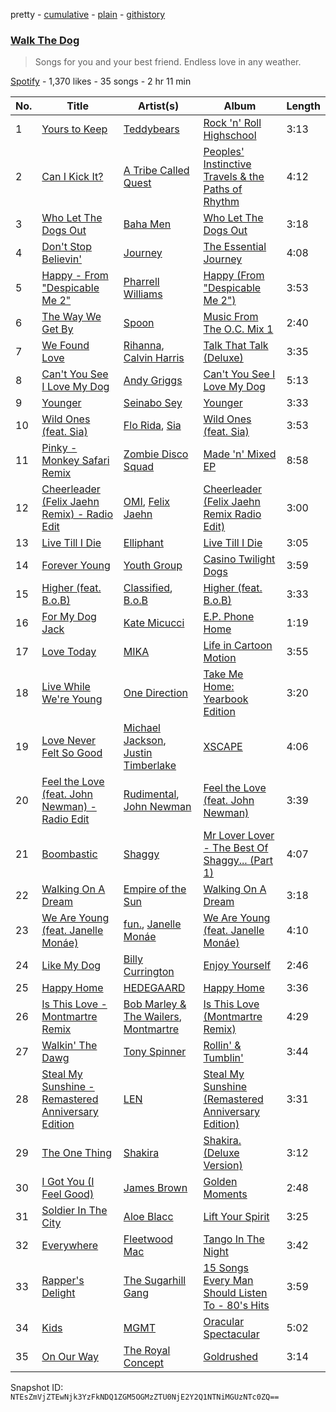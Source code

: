 pretty - [cumulative](/playlists/cumulative/2mADaSxlIcxRDSG9e9vLlh.md) - [plain](/playlists/plain/2mADaSxlIcxRDSG9e9vLlh) - [githistory](https://github.githistory.xyz/mackorone/spotify-playlist-archive/blob/main/playlists/plain/2mADaSxlIcxRDSG9e9vLlh)

### [Walk The Dog](https://open.spotify.com/playlist/2mADaSxlIcxRDSG9e9vLlh)

> Songs for you and your best friend\. Endless love in any weather.

[Spotify](https://open.spotify.com/user/spotify) - 1,370 likes - 35 songs - 2 hr 11 min

| No. | Title | Artist(s) | Album | Length |
|---|---|---|---|---|
| 1 | [Yours to Keep](https://open.spotify.com/track/5N93hk1vAdIorXlYCiBYPv) | [Teddybears](https://open.spotify.com/artist/3gqv1kgivAc92KnUm4elKv) | [Rock 'n' Roll Highschool](https://open.spotify.com/album/2vaE8vXhsN5d5gsnAN3C9T) | 3:13 |
| 2 | [Can I Kick It?](https://open.spotify.com/track/5q6pg1kvXfT7z5MqG0KKSs) | [A Tribe Called Quest](https://open.spotify.com/artist/09hVIj6vWgoCDtT03h8ZCa) | [Peoples' Instinctive Travels & the Paths of Rhythm](https://open.spotify.com/album/4Qt1ZvWZ3DoKDimDMesZd5) | 4:12 |
| 3 | [Who Let The Dogs Out](https://open.spotify.com/track/1H5tvpoApNDxvxDexoaAUo) | [Baha Men](https://open.spotify.com/artist/67FFKYikvTlvsPNk4NPOYJ) | [Who Let The Dogs Out](https://open.spotify.com/album/44UH34qoCNNfEqo0VnOkGd) | 3:18 |
| 4 | [Don't Stop Believin'](https://open.spotify.com/track/77NNZQSqzLNqh2A9JhLRkg) | [Journey](https://open.spotify.com/artist/0rvjqX7ttXeg3mTy8Xscbt) | [The Essential Journey](https://open.spotify.com/album/5pfpXvoJtSIFrbPIoBEv3R) | 4:08 |
| 5 | [Happy \- From "Despicable Me 2"](https://open.spotify.com/track/3RkvscbM4aNbELiQf7PJwn) | [Pharrell Williams](https://open.spotify.com/artist/2RdwBSPQiwcmiDo9kixcl8) | [Happy \(From "Despicable Me 2"\)](https://open.spotify.com/album/1tXHmyPSfn6gJHkAifLGDj) | 3:53 |
| 6 | [The Way We Get By](https://open.spotify.com/track/0ZXmGxjtSWLD1KO8IRRuIg) | [Spoon](https://open.spotify.com/artist/0K1q0nXQ8is36PzOKAMbNe) | [Music From The O.C\. Mix 1](https://open.spotify.com/album/5m5Blw275J9Q0xrH8jOexW) | 2:40 |
| 7 | [We Found Love](https://open.spotify.com/track/5uImkHXfTLkNYwemtGH7kB) | [Rihanna](https://open.spotify.com/artist/5pKCCKE2ajJHZ9KAiaK11H), [Calvin Harris](https://open.spotify.com/artist/7CajNmpbOovFoOoasH2HaY) | [Talk That Talk \(Deluxe\)](https://open.spotify.com/album/0MYABBSxz6JqujXq2JBvsF) | 3:35 |
| 8 | [Can't You See I Love My Dog](https://open.spotify.com/track/2F3eGhW3SNNyNnGJ8ofIk3) | [Andy Griggs](https://open.spotify.com/artist/7CyJIUpcWZK2zFM6gKLKvD) | [Can't You See I Love My Dog](https://open.spotify.com/album/7zBqiSXLjB7d7xwW5w3Ui6) | 5:13 |
| 9 | [Younger](https://open.spotify.com/track/5gQuh120SIYBEtodVIOd4Q) | [Seinabo Sey](https://open.spotify.com/artist/4X0v8sFoDZ6rIfkeOeVm2i) | [Younger](https://open.spotify.com/album/2IS5tnhr28NddRYPXRo7pm) | 3:33 |
| 10 | [Wild Ones \(feat\. Sia\)](https://open.spotify.com/track/5Z7ygHQo02SUrFmcgpwsKW) | [Flo Rida](https://open.spotify.com/artist/0jnsk9HBra6NMjO2oANoPY), [Sia](https://open.spotify.com/artist/5WUlDfRSoLAfcVSX1WnrxN) | [Wild Ones \(feat\. Sia\)](https://open.spotify.com/album/0dNtcQ9V2sXifWktjrspYP) | 3:53 |
| 11 | [Pinky \- Monkey Safari Remix](https://open.spotify.com/track/6fHx3cPXMCTAt4CtR03V5A) | [Zombie Disco Squad](https://open.spotify.com/artist/3dHW5v3wOdq67nyjMT9TCN) | [Made 'n' Mixed EP](https://open.spotify.com/album/6bdZvcBCr1vb4OWG6ypvTY) | 8:58 |
| 12 | [Cheerleader \(Felix Jaehn Remix\) \- Radio Edit](https://open.spotify.com/track/4fTHdMTq0Znl3djLI1Typn) | [OMI](https://open.spotify.com/artist/5MouCg6ta7zAxsfMEbc1uh), [Felix Jaehn](https://open.spotify.com/artist/4bL2B6hmLlMWnUEZnorEtG) | [Cheerleader \(Felix Jaehn Remix Radio Edit\)](https://open.spotify.com/album/6OGsd4ZWO6kA22UbghEYcm) | 3:00 |
| 13 | [Live Till I Die](https://open.spotify.com/track/3Jauu3MzVAw652B2LSgOVI) | [Elliphant](https://open.spotify.com/artist/134GdR5tUtxJrf8cpsfpyY) | [Live Till I Die](https://open.spotify.com/album/3lUuSmPoS3eN2OdpmTczt9) | 3:05 |
| 14 | [Forever Young](https://open.spotify.com/track/5d4EJrwEEQgP4qzs6gwzsD) | [Youth Group](https://open.spotify.com/artist/51K48NCxjB11t9eqUWWoIq) | [Casino Twilight Dogs](https://open.spotify.com/album/67cG4zSLoSZWVGvkN8LJK7) | 3:59 |
| 15 | [Higher \(feat\. B.o.B\)](https://open.spotify.com/track/1UoDxE4HOUH9J6F4yWrcxa) | [Classified](https://open.spotify.com/artist/7t6GsqGAwrj1kwYbvNX0hN), [B.o.B](https://open.spotify.com/artist/5ndkK3dpZLKtBklKjxNQwT) | [Higher \(feat\. B.o.B\)](https://open.spotify.com/album/1fth6DklGAfloYRGDptYiB) | 3:33 |
| 16 | [For My Dog Jack](https://open.spotify.com/track/05Kj2L8Kw6VlQNZ3EeOCHe) | [Kate Micucci](https://open.spotify.com/artist/0oYI03YsJ5AbgdP6Kwxeos) | [E.P\. Phone Home](https://open.spotify.com/album/70ehoJOxGFkiBALS0PFUHv) | 1:19 |
| 17 | [Love Today](https://open.spotify.com/track/6ZBJFWDYJSTQg54eDsqnkJ) | [MIKA](https://open.spotify.com/artist/5MmVJVhhYKQ86izuGHzJYA) | [Life in Cartoon Motion](https://open.spotify.com/album/4wKkXYJXQWDa9sndBSx0gI) | 3:55 |
| 18 | [Live While We're Young](https://open.spotify.com/track/6aGjEZ7kq3YXgD0EDt80O5) | [One Direction](https://open.spotify.com/artist/4AK6F7OLvEQ5QYCBNiQWHq) | [Take Me Home: Yearbook Edition](https://open.spotify.com/album/5SxEsi1PNyo1XfEKDYcFKF) | 3:20 |
| 19 | [Love Never Felt So Good](https://open.spotify.com/track/48td6xvpokdYwvbl3JIiXP) | [Michael Jackson](https://open.spotify.com/artist/3fMbdgg4jU18AjLCKBhRSm), [Justin Timberlake](https://open.spotify.com/artist/31TPClRtHm23RisEBtV3X7) | [XSCAPE](https://open.spotify.com/album/7pomP86PUhoJpY3fsC0WDQ) | 4:06 |
| 20 | [Feel the Love \(feat\. John Newman\) \- Radio Edit](https://open.spotify.com/track/5crHvEPQ13FbQGQSscm5Ns) | [Rudimental](https://open.spotify.com/artist/4WN5naL3ofxrVBgFpguzKo), [John Newman](https://open.spotify.com/artist/34v5MVKeQnIo0CWYMbbrPf) | [Feel the Love \(feat\. John Newman\)](https://open.spotify.com/album/5hAJKdlLfFblwwmGR0a3Lk) | 3:39 |
| 21 | [Boombastic](https://open.spotify.com/track/1jqLJBQwo7yBCqYQWukLkq) | [Shaggy](https://open.spotify.com/artist/5EvFsr3kj42KNv97ZEnqij) | [Mr Lover Lover \- The Best Of Shaggy..\. \(Part 1\)](https://open.spotify.com/album/1ObChmQf8QPcervdZ5BxC6) | 4:07 |
| 22 | [Walking On A Dream](https://open.spotify.com/track/0mBkoM8r7KAQzZij5swTUL) | [Empire of the Sun](https://open.spotify.com/artist/67hb7towEyKvt5Z8Bx306c) | [Walking On A Dream](https://open.spotify.com/album/04gYcIojJt78nYnN5oOrKt) | 3:18 |
| 23 | [We Are Young \(feat\. Janelle Monáe\)](https://open.spotify.com/track/3ehrxAhYms24KLPG8FZe0W) | [fun.](https://open.spotify.com/artist/5nCi3BB41mBaMH9gfr6Su0), [Janelle Monáe](https://open.spotify.com/artist/6ueGR6SWhUJfvEhqkvMsVs) | [We Are Young \(feat\. Janelle Monáe\)](https://open.spotify.com/album/7dXu1oLf9VPkCsBvXxz4Oe) | 4:10 |
| 24 | [Like My Dog](https://open.spotify.com/track/4RvN1i2qMIqgg4yWTqtvvR) | [Billy Currington](https://open.spotify.com/artist/1By9QBFnjZAoI83BZppHlt) | [Enjoy Yourself](https://open.spotify.com/album/731bZzgCiyc5rCtDQ3PiZA) | 2:46 |
| 25 | [Happy Home](https://open.spotify.com/track/4Jem4FLgv1l6x7fXyLSyJN) | [HEDEGAARD](https://open.spotify.com/artist/2ZuweXv0TkfsidZOLZZoM2) | [Happy Home](https://open.spotify.com/album/0B7fqlrGFN6IyC219tUQyw) | 3:36 |
| 26 | [Is This Love \- Montmartre Remix](https://open.spotify.com/track/14CsUVcoKztExH6aSgfrfb) | [Bob Marley & The Wailers](https://open.spotify.com/artist/2QsynagSdAqZj3U9HgDzjD), [Montmartre](https://open.spotify.com/artist/4n3V7bHjjPqb11n7d0WAVo) | [Is This Love \(Montmartre Remix\)](https://open.spotify.com/album/2vivonRnTYYyd9LdsrYKoA) | 4:29 |
| 27 | [Walkin' The Dawg](https://open.spotify.com/track/6xHzY67lLIJNdxbR5LxZ5S) | [Tony Spinner](https://open.spotify.com/artist/6JhsZANOSVD2dnJt1ZHr3z) | [Rollin' & Tumblin'](https://open.spotify.com/album/4GMf9XTF6WJSh6Eh8cm6Up) | 3:44 |
| 28 | [Steal My Sunshine \- Remastered Anniversary Edition](https://open.spotify.com/track/3KnZzkimhm2HQuh8i5JW1F) | [LEN](https://open.spotify.com/artist/0nyc9SZGLITSOJASmTZsnZ) | [Steal My Sunshine \(Remastered Anniversary Edition\)](https://open.spotify.com/album/2lHaaznfTnc7SSyBXjCb6h) | 3:31 |
| 29 | [The One Thing](https://open.spotify.com/track/1gbioEy2KANAFYWuh0qK8w) | [Shakira](https://open.spotify.com/artist/0EmeFodog0BfCgMzAIvKQp) | [Shakira\. \(Deluxe Version\)](https://open.spotify.com/album/3pIrfgAYjBpTBBKgtrwKgZ) | 3:12 |
| 30 | [I Got You \(I Feel Good\)](https://open.spotify.com/track/4ZrbWwFHHjPoe7cfUBJ9WQ) | [James Brown](https://open.spotify.com/artist/7GaxyUddsPok8BuhxN6OUW) | [Golden Moments](https://open.spotify.com/album/4XIbmP53zK67wpaADb3ErR) | 2:48 |
| 31 | [Soldier In The City](https://open.spotify.com/track/6aG3DqLoM4k30T8dq2ZVwh) | [Aloe Blacc](https://open.spotify.com/artist/0id62QV2SZZfvBn9xpmuCl) | [Lift Your Spirit](https://open.spotify.com/album/1ImxhQBpfEQeM7bNh61Aqg) | 3:25 |
| 32 | [Everywhere](https://open.spotify.com/track/6i8ecOsx4J2Px1maiqzqoG) | [Fleetwood Mac](https://open.spotify.com/artist/08GQAI4eElDnROBrJRGE0X) | [Tango In The Night](https://open.spotify.com/album/1W5YP0TlKjFtb2UZJThLpV) | 3:42 |
| 33 | [Rapper's Delight](https://open.spotify.com/track/7HXyPdz6SRAj7pUuMODATZ) | [The Sugarhill Gang](https://open.spotify.com/artist/7zliF6Q946WznVk3ZMYhZX) | [15 Songs Every Man Should Listen To \- 80's Hits](https://open.spotify.com/album/3axHZXembjQZupYEuykosv) | 3:59 |
| 34 | [Kids](https://open.spotify.com/track/1jJci4qxiYcOHhQR247rEU) | [MGMT](https://open.spotify.com/artist/0SwO7SWeDHJijQ3XNS7xEE) | [Oracular Spectacular](https://open.spotify.com/album/6mm1Skz3JE6AXneya9Nyiv) | 5:02 |
| 35 | [On Our Way](https://open.spotify.com/track/1ff4y46qRCsLXROVpOxxTc) | [The Royal Concept](https://open.spotify.com/artist/7LAucJAvbQa7ZIA0qP8YI2) | [Goldrushed](https://open.spotify.com/album/30p1meHBKVwMY9lsOabmwd) | 3:14 |

Snapshot ID: `NTEsZmVjZTEwNjk3YzFkNDQ1ZGM5OGMzZTU0NjE2Y2Q1NTNiMGUzNTc0ZQ==`

